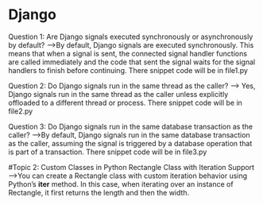 # Django
Question 1: Are Django signals executed synchronously or asynchronously by default?
-->By default, Django signals are executed synchronously. This means that when a signal is sent, the connected signal handler functions are called immediately and the code that sent the signal waits for the signal handlers to finish before continuing.
There snippet code will be in file1.py

Question 2: Do Django signals run in the same thread as the caller?
--> Yes, Django signals run in the same thread as the caller unless explicitly offloaded to a different thread or process.
There snippet code will be in file2.py

Question 3: Do Django signals run in the same database transaction as the caller?
-->By default, Django signals run in the same database transaction as the caller, assuming the signal is triggered by a database operation that is part of a transaction.
There snippet code will be in file3.py

#Topic 2: Custom Classes in Python
Rectangle Class with Iteration Support
-->You can create a Rectangle class with custom iteration behavior using Python’s __iter__ method. In this case, when iterating over an instance of Rectangle, it first returns the length and then the width.
